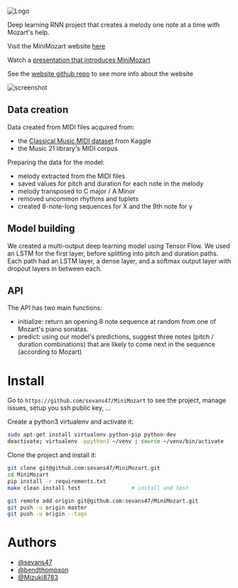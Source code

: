 
![Logo](screenshots/logo.jpg)

Deep learning RNN project that creates a melody one note at a time with Mozart's help.

Visit the MiniMozart website [here](https://cmp-web-3mknid2ioq-ew.a.run.app/)

Watch a [presentation that introduces MiniMozart](https://www.youtube.com/watch?v=-F3EDyv4pKo&t=2335s)

See the [website github repo](https://github.com/sevans47/MiniMozartWebsite) to see more info about the website

![screenshot](screenshots/created_melody.jpg)

## Data creation

Data created from MIDI files acquired from:
- the [Classical Music MIDI dataset](https://www.kaggle.com/soumikrakshit/classical-music-midi) from Kaggle
- the Music 21 library's MIDI corpus

Preparing the data for the model:
- melody extracted from the MIDI files
- saved values for pitch and duration for each note in the melody
- melody transposed to C major / A Minor
- removed uncommon rhythms and tuplets
- created 8-note-long sequences for X and the 9th note for y

## Model building
We created a multi-output deep learning model using Tensor Flow.  We used an LSTM for the first layer, before splitting into pitch and duration paths.  Each path had an LSTM layer, a dense layer, and a softmax output layer with dropout layers in between each.

## API
The API has two main functions:
- initialize: return an opening 8 note sequence at random from one of Mozart's piano sonatas.
- predict: using our model's predictions, suggest three notes (pitch / duration combinations) that are likely to come next in the sequence (according to Mozart)


# Install

Go to `https://github.com/sevans47/MiniMozart` to see the project, manage issues,
setup you ssh public key, ...

Create a python3 virtualenv and activate it:

```bash
sudo apt-get install virtualenv python-pip python-dev
deactivate; virtualenv -ppython3 ~/venv ; source ~/venv/bin/activate
```

Clone the project and install it:

```bash
git clone git@github.com:sevans47/MiniMozart.git
cd MiniMozart
pip install -r requirements.txt
make clean install test                # install and test
```

```bash
git remote add origin git@github.com:sevans47/MiniMozart.git
git push -u origin master
git push -u origin --tags
```


# Authors

- [@sevans47](https://github.com/sevans47)
- [@bendthompson](https://github.com/bendthompson)
- [@Mizuki8783](https://github.com/Mizuki8783)
